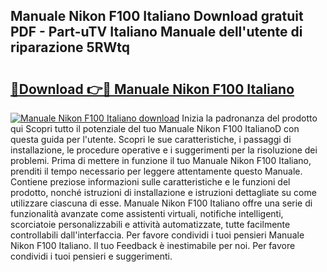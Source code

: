 ## Manuale Nikon F100 Italiano Download gratuit PDF - Part-uTV Italiano Manuale dell'utente di riparazione 5RWtq

# <h2><a href="http://dff9xg7.blite.top/?on=Manuale+Nikon+F100+Italiano">🔗Download 👉🔴 Manuale Nikon F100 Italiano</a></h2>

[![Manuale Nikon F100 Italiano download](https://i.imgur.com/lujVjoI.png)](http://dff9xg7.blite.top/?on=Manuale+Nikon+F100+Italiano)
Inizia la padronanza del prodotto qui Scopri tutto il potenziale del tuo Manuale Nikon F100 ItalianoD con questa guida per l'utente. Scopri le sue caratteristiche, i passaggi di installazione, le procedure operative e i suggerimenti per la risoluzione dei problemi. Prima di mettere in funzione il tuo Manuale Nikon F100 Italiano, prenditi il tempo necessario per leggere attentamente questo Manuale. Contiene preziose informazioni sulle caratteristiche e le funzioni del prodotto, nonché istruzioni di installazione e istruzioni dettagliate su come utilizzare ciascuna di esse. Manuale Nikon F100 Italiano offre una serie di funzionalità avanzate come assistenti virtuali, notifiche intelligenti, scorciatoie personalizzabili e attività automatizzate, tutte facilmente controllabili dall'interfaccia. Per favore condividi i tuoi pensieri Manuale Nikon F100 Italiano. Il tuo Feedback è inestimabile per noi. Per favore condividi i tuoi pensieri e suggerimenti.
